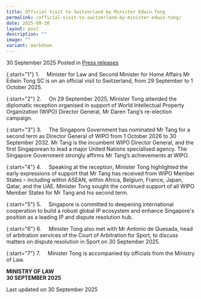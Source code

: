 ```yaml
---
title: Official Visit to Switzerland by Minister Edwin Tong
permalink: /official-visit-to-switzerland-by-minister-edwin-tong/
date: 2025-09-30
layout: post
description: ""
image: ""
variant: markdown
---
```

30 September 2025 Posted in [Press releases](/news/press-releases)

{:start="1"}
1.&nbsp;&nbsp;&nbsp;&nbsp; Minister for Law and Second Minister for Home Affairs Mr Edwin Tong SC is on an official visit to Switzerland, from 29 September to 1 October 2025.

{:start="2"}
2.&nbsp;&nbsp;&nbsp;&nbsp; On 29 September 2025, Minister Tong attended the diplomatic reception organised in support of World Intellectual Property Organization (WIPO) Director General, Mr Daren Tang’s re-election campaign.

{:start="3"}
3.&nbsp;&nbsp;&nbsp;&nbsp; The Singapore Government has nominated Mr Tang for a second term as Director General of WIPO from 1 October 2026 to 30 September 2032. Mr Tang is the incumbent WIPO Director General, and the first Singaporean to lead a major United Nations specialised agency. The Singapore Government strongly affirms Mr Tang’s achievements at WIPO.

{:start="4"}
4.&nbsp;&nbsp;&nbsp;&nbsp; Speaking at the reception, Minister Tong highlighted the early expressions of support that Mr Tang has received from WIPO Member States – including within ASEAN, within Africa, Belgium, France, Japan, Qatar, and the UAE. Minister Tong sought the continued support of all WIPO Member States for Mr Tang and his second term.

{:start="5"}
5.&nbsp;&nbsp;&nbsp;&nbsp; Singapore is committed to deepening international cooperation to build a robust global IP ecosystem and enhance Singapore's position as a leading IP and dispute resolution hub.

{:start="6"}
6.&nbsp;&nbsp;&nbsp;&nbsp; Minister Tong also met with Mr Antonio de Quesada, head of arbitration services of the Court of Arbitration for Sport, to discuss matters on dispute resolution in Sport on 30 September 2025.

{:start="7"}
7.&nbsp;&nbsp;&nbsp;&nbsp; Minister Tong is accompanied by officials from the Ministry of Law.

<b>MINISTRY OF LAW</b><br>
<b>30 SEPTEMBER 2025</b>

<p class="right-side-updated">Last updated on 30 September 2025</p>